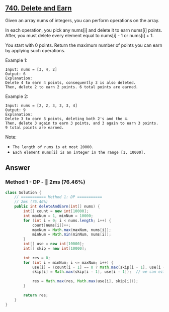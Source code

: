 ## [740. Delete and Earn](https://leetcode.com/problems/delete-and-earn/)

Given an array nums of integers, you can perform operations on the array.

In each operation, you pick any nums[i] and delete it to earn nums[i] points. After, you must delete every element equal to nums[i] - 1 or nums[i] + 1.

You start with 0 points. Return the maximum number of points you can earn by applying such operations.

Example 1:
```
Input: nums = [3, 4, 2]
Output: 6
Explanation: 
Delete 4 to earn 4 points, consequently 3 is also deleted.
Then, delete 2 to earn 2 points. 6 total points are earned.
```

Example 2:
```
Input: nums = [2, 2, 3, 3, 3, 4]
Output: 9
Explanation: 
Delete 3 to earn 3 points, deleting both 2's and the 4.
Then, delete 3 again to earn 3 points, and 3 again to earn 3 points.
9 total points are earned.
``` 

Note:

- `The length of nums is at most 20000.`
- `Each element nums[i] is an integer in the range [1, 10000].`

## Answer
### Method 1 - DP - :rabbit: 2ms (76.46%)
```java
class Solution {
    // =========== Method 1: DP ===========
    // 2ms (76.46%)
    public int deleteAndEarn(int[] nums) {
        int[] count = new int[10000];
        int maxNum = 1, minNum = 10000;
        for (int i = 0; i < nums.length; i++) {
            count[nums[i]]++;
            maxNum = Math.max(maxNum, nums[i]);
            minNum = Math.min(minNum, nums[i]);
        }
        int[] use = new int[10000];
        int[] skip = new int[10000];
        
        int res = 0;
        for (int i = minNum; i <= maxNum; i++) {
            use[i] = (count[i - 1] == 0 ? Math.max(skip[i - 1], use[i - 1]) : skip[i - 1]) + i * count[i];
            skip[i] = Math.max(skip[i - 1], use[i - 1]);  // we can either pick prev or skip prev if we choose to skip current
            
            res = Math.max(res, Math.max(use[i], skip[i]));
        }
        
        return res;
    }
}
```
